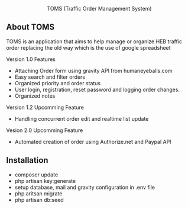 <p align="center">TOMS (Traffic Order Management System) </p>

## About TOMS

TOMS is an application that aims to help manage or organize HEB traffic order replacing the old way which is the use of google spreadsheet

Version 1.0 Features
- Attaching Order form using gravity API from humaneyeballs.com
- Easy search and filter orders
- Organized priority and order status
- User login, registration, reset password and logging order changes.
- Organized notes

Version 1.2 Upcomming Feature
- Handling concurrent order edit and realtime list update

Vesion 2.0 Upcomming Feature
- Automated creation of order using Authorize.net and Paypal API

## Installation
- composer update
- php artisan key:generate
- setup database, mail and gravity configuration in .env file
- php aritsan migrate
- php artisan db:seed
